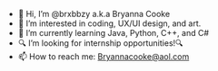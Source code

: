 - 👋 Hi, I’m @brxbbzy a.k.a Bryanna Cooke
- 👀 I’m interested in coding, UX/UI design, and art.
- 🌱 I’m currently learning Java, Python, C++, and C#
- 🔍 I’m looking for internship opportunities!🔍
- 📫 How to reach me: Bryannacooke@aol.com 
